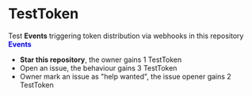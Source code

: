# TestToken
Test **Events** triggering token distribution via webhooks in this repository <span style='color:blue'>**Events**</span>
* **Star this repository**, the owner gains 1 TestToken
* Open an issue, the behaviour gains 3 TestToken
* Owner mark an issue as "help wanted", the issue opener gains 2 TestToken
